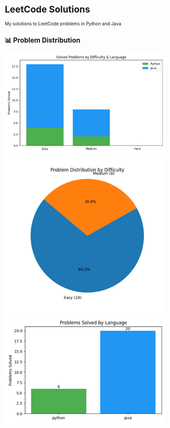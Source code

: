 # LeetCode Solutions
My solutions to LeetCode problems in Python and Java









## 📊 Problem Distribution
![By Difficulty and Language](assets/progress_difficulty_language.png)
![By Difficulty (Pie)](assets/pie_difficulty.png)
![By Language](assets/bar_language.png)
